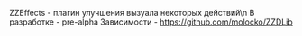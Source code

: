 ZZEffects - плагин улучшения вызуала некоторых действий\n
В разработке - pre-alpha
Зависимости - https://github.com/molocko/ZZDLib
